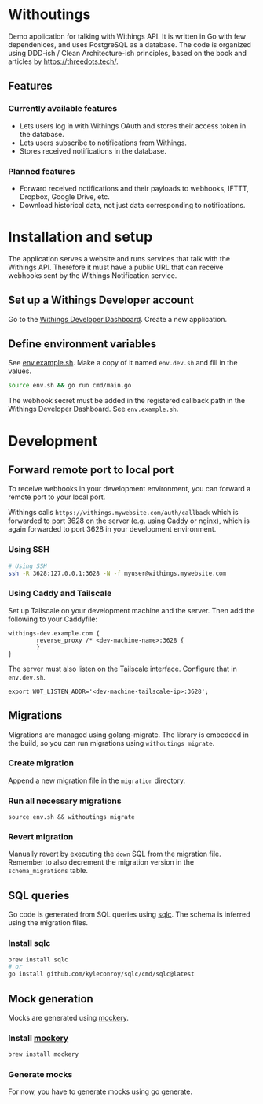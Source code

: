 # Withoutings

Demo application for talking with Withings API. It is written in Go with few dependenices, and uses PostgreSQL as a
database. The code is organized using DDD-ish / Clean Architecture-ish principles, based on the book and articles
by https://threedots.tech/.

## Features

### Currently available features

- Lets users log in with Withings OAuth and stores their access token in the database.
- Lets users subscribe to notifications from Withings.
- Stores received notifications in the database.

### Planned features

- Forward received notifications and their payloads to webhooks, IFTTT, Dropbox, Google Drive, etc.
- Download historical data, not just data corresponding to notifications.

# Installation and setup

The application serves a website and runs services that talk with the Withings API. Therefore it must have a public URL
that can receive webhooks sent by the Withings Notification service.

## Set up a Withings Developer account

Go to the [Withings Developer Dashboard](https://developer.withings.com/dashboard/).
Create a new application.

## Define environment variables

See [env.example.sh](env.example.sh). Make a copy of it named `env.dev.sh` and fill in the values.

```bash
source env.sh && go run cmd/main.go
```

The webhook secret must be added in the registered callback path in the Withings Developer Dashboard.
See `env.example.sh`.

# Development

## Forward remote port to local port

To receive webhooks in your development environment, you can forward a remote port to your local port.

Withings calls `https://withings.mywebsite.com/auth/callback` which is
forwarded to port 3628 on the server (e.g. using Caddy or nginx), which
is again forwarded to port 3628 in your development environment.

### Using SSH

```bash
# Using SSH
ssh -R 3628:127.0.0.1:3628 -N -f myuser@withings.mywebsite.com
```

### Using Caddy and Tailscale

Set up Tailscale on your development machine and the server. Then add the following to your Caddyfile:

```Caddyfile
withings-dev.example.com {
        reverse_proxy /* <dev-machine-name>:3628 {
        }
}
```
The server must also listen on the Tailscale interface. Configure that in `env.dev.sh`.
```shell
export WOT_LISTEN_ADDR='<dev-machine-tailscale-ip>:3628';
```

## Migrations

Migrations are managed using golang-migrate. The library is embedded in the build, so you can run migrations using `withoutings migrate`.

### Create migration

Append a new migration file in the `migration` directory.

### Run all necessary migrations

```
source env.sh && withoutings migrate
```

### Revert migration

Manually revert by executing the `down` SQL from the migration file.
Remember to also decrement the migration version in the `schema_migrations` table.

## SQL queries

Go code is generated from SQL queries using [sqlc](https://docs.sqlc.dev/).
The schema is inferred using the migration files.

### Install sqlc

```sh
brew install sqlc
# or
go install github.com/kyleconroy/sqlc/cmd/sqlc@latest
```

## Mock generation

Mocks are generated using [mockery](https://github.com/vektra/mockery).

### Install [mockery](https://github.com/vektra/mockery)

```sh
brew install mockery
```

### Generate mocks

For now, you have to generate mocks using go generate.